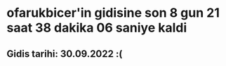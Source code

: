 # ofarukbicer'in gidisine son 8 gun 21 saat 38 dakika 06 saniye kaldi

## Gidis tarihi: 30.09.2022 :(